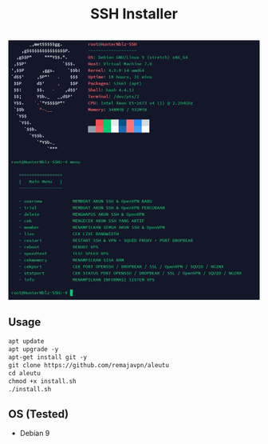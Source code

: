 <H1 align="center">
SSH Installer
</H1>

<p align="center">
  <br>
  <img src="Screenshot.jpg" width="640" title="Screenshot" alt="Screenshot">
</p>

## Usage

```terminal
apt update
apt upgrade -y
apt-get install git -y
git clone https://github.com/remajavpn/aleutu
cd aleutu
chmod +x install.sh
./install.sh
```

## OS (Tested)
* Debian 9
